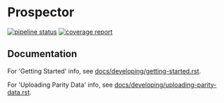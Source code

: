 # Prospector

[![pipeline status](https://gitlab.com/carboncoop/pec-webtool/badges/master/pipeline.svg)](https://gitlab.com/carboncoop/pec-webtool/commits/master) [![coverage report](https://gitlab.com/carboncoop/pec-webtool/badges/master/coverage.svg)](https://gitlab.com/carboncoop/pec-webtool/commits/master)

## Documentation

For 'Getting Started' info, see [docs/developing/getting-started.rst](docs/developing/getting-started.rst).

For 'Uploading Parity Data' info, see [docs/developing/uploading-parity-data.rst](docs/developing/uploading-parity-data.rst).
